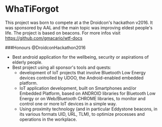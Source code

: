 # WhaTiForgot

This project was born to compete at a the Droidcon's hackathon v2016. It was sponsored by AAL and the main topic was improving eldest people's life.
The project is based on beacons.
For more infos visit https://github.com/gmacario/wtf-docs

###Honours @DroidconHackathon2016
- Best android application for the wellbeing, security or aspirations of elderly people.
- Best project using all sponsor's tools and quests:
  - development of IoT projects that involve Bluetooth Low Energy devices controlled by UDOO, the Android-enabled embedded platform.
  - IoT application development, built on Smartphones and/or Embedded Platform, based on ANDROID libraries for Bluetooth Low Energy or on Web/Bluetooth CHROME libraries, to monitor and control one or more IoT devices in a simple way.
  - Using proximity technology (and in particular Eddystone beacons, in its various formats UID, URL, TLM), to optimize processes and operations in the workplace.
